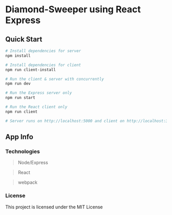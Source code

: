 # Diamond-Sweeper using React Express


## Quick Start

``` bash
# Install dependencies for server
npm install

# Install dependencies for client
npm run client-install

# Run the client & server with concurrently
npm run dev

# Run the Express server only
npm run start

# Run the React client only
npm run client

# Server runs on http://localhost:5000 and client on http://localhost:3000
```
## App Info

### Technologies

> Node/Express

> React

> webpack

### License

This project is licensed under the MIT License
